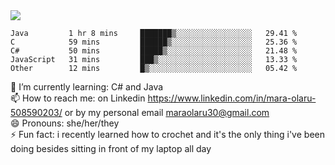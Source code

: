 

 <img align="center" src="https://github-readme-stats.vercel.app/api?username=MaraxD&theme=github_dark&show_icons=true&count_private=true"/>
 <br/>

<!--START_SECTION:waka-->

```text
Java         1 hr 8 mins     ███████▒░░░░░░░░░░░░░░░░░   29.41 %
C            59 mins         ██████▒░░░░░░░░░░░░░░░░░░   25.36 %
C#           50 mins         █████▒░░░░░░░░░░░░░░░░░░░   21.48 %
JavaScript   31 mins         ███▒░░░░░░░░░░░░░░░░░░░░░   13.33 %
Other        12 mins         █▒░░░░░░░░░░░░░░░░░░░░░░░   05.42 %
```

<!--END_SECTION:waka-->
<!--[![willianrod's wakatime stats](https://github-readme-stats.vercel.app/api/wakatime?username=MaraxD)](https://github.com/anuraghazra/github-readme-stats)-->

🌱 I’m currently learning: C# and Java <br/>
📫 How to reach me: on Linkedin https://www.linkedin.com/in/mara-olaru-508590203/ or by my personal email maraolaru30@gmail.com <br/>
😄 Pronouns: she/her/they <br/>
⚡ Fun fact: i recently learned how to crochet and it's the only thing i've been doing besides sitting in front of my laptop all day <br/>
 
